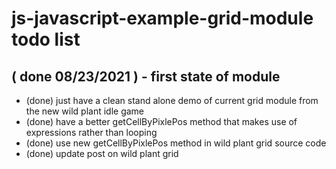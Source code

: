 # js-javascript-example-grid-module todo list

## 

## ( done 08/23/2021 ) - first state of module
* (done) just have a clean stand alone demo of current grid module from the new wild plant idle game
* (done) have a better getCellByPixlePos method that makes use of expressions rather than looping
* (done) use new getCellByPixlePos method in wild plant grid source code
* (done) update post on wild plant grid